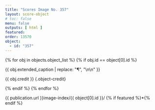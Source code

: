 ```yaml
---
title: "Scores Image No. 357"
layout: score-object
# toc: false
menu: false
outputs: [ html ]
featured: 
order: 13570
object:
  - id: "357"
---
```


{% for obj in objects.object_list %}
{% if obj.id == object[0].id %}

{{ obj.extended_caption | replace: "¶", "\n\n" }}

{{ obj.credit }} {.object-credit}

{% endif %}
{% endfor %}

<div class="object-credit object-url is-print-only">

{{ publication.url }}image-index/{{ object[0].id }}/ {% if featured %}*{% endif %}

</div>
